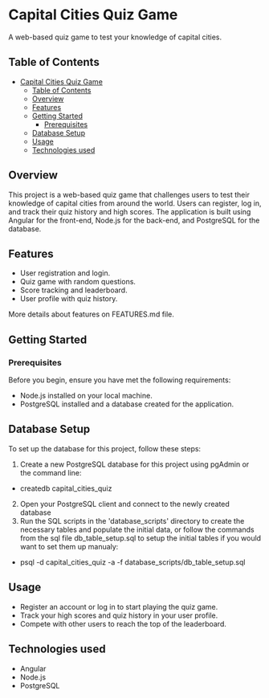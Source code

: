 # Capital Cities Quiz Game

A web-based quiz game to test your knowledge of capital cities.

## Table of Contents

- [Capital Cities Quiz Game](#capital-cities-quiz-game)
  - [Table of Contents](#table-of-contents)
  - [Overview](#overview)
  - [Features](#features)
  - [Getting Started](#getting-started)
    - [Prerequisites](#prerequisites)
  - [Database Setup](#database-setup)
  - [Usage](#usage)
  - [Technologies used](#technologies-used)


## Overview

This project is a web-based quiz game that challenges users to test their knowledge of capital cities from around the world. Users can register, log in, and track their quiz history and high scores. The application is built using Angular for the front-end, Node.js for the back-end, and PostgreSQL for the database.

## Features

- User registration and login.
- Quiz game with random questions.
- Score tracking and leaderboard.
- User profile with quiz history.

 More details about features on FEATURES.md file.

## Getting Started

### Prerequisites

Before you begin, ensure you have met the following requirements:

- Node.js installed on your local machine.
- PostgreSQL installed and a database created for the application.

## Database Setup
To set up the database for this project, follow these steps:
   1. Create a new PostgreSQL database for this project using pgAdmin or the command line:
   
   - createdb capital_cities_quiz
   
   2. Open your PostgreSQL client and connect to the newly created database
   3. Run the SQL scripts in the 'database_scripts' directory to create the necessary tables and populate the initial data, or follow the commands from the sql file db_table_setup.sql to setup the initial tables if you would want to set them up manualy: 
   - psql -d capital_cities_quiz -a -f database_scripts/db_table_setup.sql
   
## Usage

- Register an account or log in to start playing the quiz game.
- Track your high scores and quiz history in your user profile.
- Compete with other users to reach the top of the leaderboard.

## Technologies used
- Angular
- Node.js
- PostgreSQL

